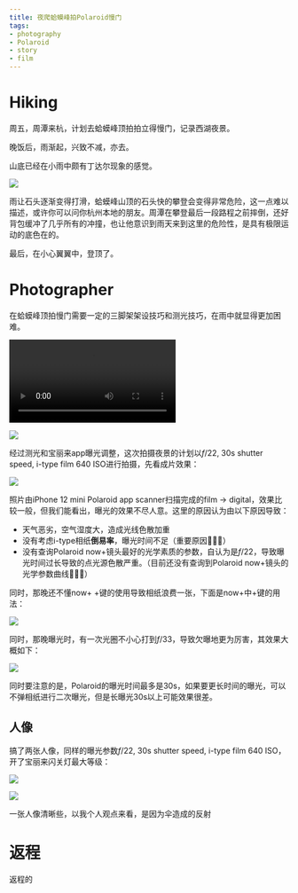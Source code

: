 ```yaml
---
title: 夜爬蛤蟆峰拍Polaroid慢门
tags:
- photography
- Polaroid
- story
- film
---
```


# Hiking

周五，周潭来杭，计划去蛤蟆峰顶拍拍立得慢门，记录西湖夜景。

晚饭后，雨渐起，兴致不减，亦去。

山底已经在小雨中颇有丁达尔现象的感觉。

![](Photography/Story/attachments/9970714720C0835E6547C263418D551B.jpg)

雨让石头逐渐变得打滑，蛤蟆峰山顶的石头快的攀登会变得非常危险，这一点难以描述，或许你可以问你杭州本地的朋友。周潭在攀登最后一段路程之前摔倒，还好背包缓冲了几乎所有的冲撞，也让他意识到雨天来到这里的危险性，是具有极限运动的底色在的。

最后，在小心翼翼中，登顶了。

# Photographer

在蛤蟆峰顶拍慢门需要一定的三脚架架设技巧和测光技巧，在雨中就显得更加困难。

![](Photography/Story/attachments/QQ视频20230416012046.mp4)

![](Photography/Story/attachments/FCB8B96468D3B459532E010E865D0B99.jpg)


经过测光和宝丽来app曝光调整，这次拍摄夜景的计划以$f/22$, 30s shutter speed, i-type film 640 ISO进行拍摄，先看成片效果：

![](Photography/Story/attachments/IMG_5553.jpg)

照片由iPhone 12 mini Polaroid app scanner扫描完成的film -> digital，效果比较一般，但我们能看出，曝光的效果不尽人意。这里的原因认为由以下原因导致：
* 天气恶劣，空气湿度大，造成光线色散加重
* 没有考虑i-type相纸**倒易率**，曝光时间不足（重要原因🚧🚧🚧）
* 没有查询Polaroid now+镜头最好的光学素质的参数，自认为是$f/22$，导致曝光时间过长导致的点光源色散严重。（目前还没有查询到Polaroid now+镜头的光学参数曲线🚧🚧🚧）

同时，那晚还不懂now+ +键的使用导致相纸浪费一张，下面是now+中+键的用法：

![](Photography/Story/attachments/Pasted%20image%2020230416014050.png)

同时，那晚曝光时，有一次光圈不小心打到$f/33$，导致欠曝地更为厉害，其效果大概如下：

![](Photography/Story/attachments/IMG_5550.jpg)

同时要注意的是，Polaroid的曝光时间最多是30s，如果要更长时间的曝光，可以不弹相纸进行二次曝光，但是长曝光30s以上可能效果很差。

## 人像

搞了两张人像，同样的曝光参数$f/22$, 30s shutter speed, i-type film 640 ISO，开了宝丽来闪关灯最大等级：

![](Photography/Story/attachments/IMG_5492.jpg)


![](Photography/Story/attachments/IMG_5493.jpg)

一张人像清晰些，以我个人观点来看，是因为伞造成的反射

# 返程

返程的